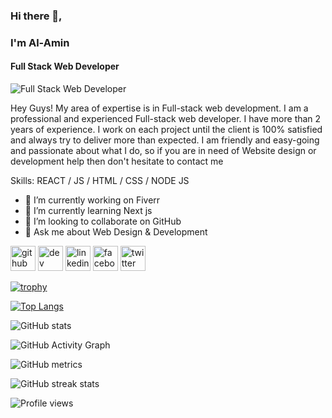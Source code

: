 ### Hi there 👋, 
### I'm Al-Amin
#### Full Stack Web Developer
![Full Stack Web Developer](https://pbs.twimg.com/media/F7IsnszbAAEuQ_q?format=jpg&name=large)

Hey Guys! My area of expertise is in Full-stack web development. I am a professional and experienced Full-stack web developer. I have more than 2 years of experience. I work on each project until the client is 100% satisfied and always try to deliver more than expected. I am friendly and easy-going and passionate about what I do, so if you are in need of Website design or development help then don't hesitate to contact me

Skills: REACT / JS / HTML / CSS / NODE JS 

- 🔭 I’m currently working on Fiverr 
- 🌱 I’m currently learning Next js 
- 👯 I’m looking to collaborate on GitHub 
- 💬 Ask me about Web Design & Development 


[<img src='https://cdn.jsdelivr.net/npm/simple-icons@3.0.1/icons/github.svg' alt='github' height='40'>](https://github.com/adnanalamin)  [<img src='https://cdn.jsdelivr.net/npm/simple-icons@3.0.1/icons/dev-dot-to.svg' alt='dev' height='40'>](https://dev.to/devalaminadnan)  [<img src='https://cdn.jsdelivr.net/npm/simple-icons@3.0.1/icons/linkedin.svg' alt='linkedin' height='40'>](https://www.linkedin.com/in/alaminadnan/)  [<img src='https://cdn.jsdelivr.net/npm/simple-icons@3.0.1/icons/facebook.svg' alt='facebook' height='40'>](https://www.facebook.com/programmeradnan36)  [<img src='https://cdn.jsdelivr.net/npm/simple-icons@3.0.1/icons/twitter.svg' alt='twitter' height='40'>](https://twitter.com/AlaminAdnan5)  

[![trophy](https://github-profile-trophy.vercel.app/?username=adnanalamin)](https://github.com/ryo-ma/github-profile-trophy)

[![Top Langs](https://github-readme-stats.vercel.app/api/top-langs/?username=adnanalamin)](https://github.com/anuraghazra/github-readme-stats)

![GitHub stats](https://github-readme-stats.vercel.app/api?username=adnanalamin&show_icons=true&count_private=true)  

![GitHub Activity Graph](https://activity-graph.herokuapp.com/graph?username=adnanalamin)  

![GitHub metrics](https://metrics.lecoq.io/adnanalamin)  

![GitHub streak stats](https://streak-stats.demolab.com/?user=adnanalamin)  

![Profile views](https://gpvc.arturio.dev/adnanalamin)  
